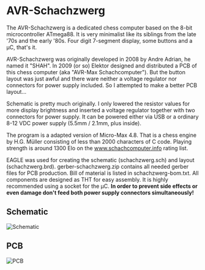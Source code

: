 # AVR-Schachzwerg

The AVR-Schachzwerg is a dedicated chess computer based on the 8-bit microcontroller ATmega88. It is very minimalist like its siblings from the late '70s and the early '80s. Four digit 7-segment display, some buttons and a µC, that's it.

AVR-Schachzwerg was originally developed in 2008 by Andre Adrian, he named it "SHAH". In 2009 (or so) Elektor designed and distributed a PCB of this chess computer (aka "AVR-Max Schachcomputer"). But the button layout was just awful and there ware neither a voltage regulator nor connectors for power supply included. So I attempted to make a better PCB layout... 

Schematic is pretty much originally. I only lowered the resistor values for more display brightness and inserted a voltage regulator together with two connectors for power supply. It can be powered either via USB or a ordinary 8-12 VDC power supply (5.5mm / 2.1mm, plus inside).

The program is a adapted version of Micro-Max 4.8. That is a chess engine by H.G. Müller consisting of less than 2000 characters of C code. Playing strength is around 1300 Elo on the www.schachcomputer.info rating list.

EAGLE was used for creating the schematic (schachzwerg.sch) and layout (schachzwerg.brd). gerber-schachzwerg.zip contains all needed gerber files for PCB production. Bill of material is listed in schachzwerg-bom.txt. All components are designed as THT for easy assembly. It is highly recommended using a socket for the µC. __In order to prevent side effects or even damage don't feed both power supply connectors simultaneously!__

## Schematic

![Schematic](https://github.com/d3rvita/avr-schachzwerg/blob/master/schachzwerg-schematic.png)

## PCB

![PCB](https://github.com/d3rvita/avr-schachzwerg/blob/master/schachzwerg-pcb.jpg)

